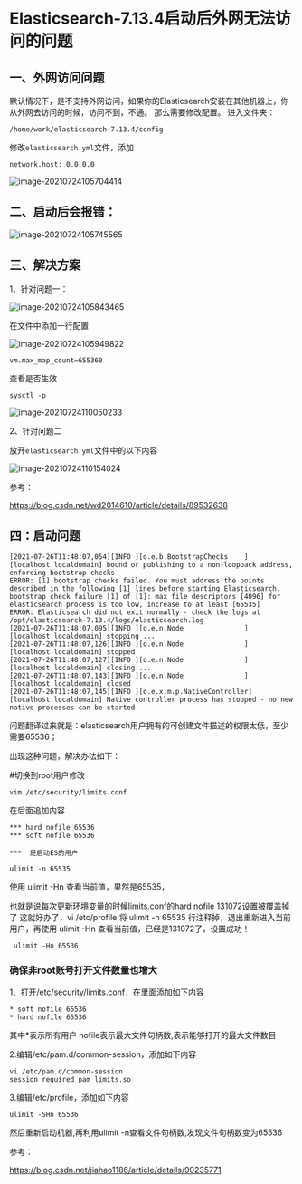 # Elasticsearch-7.13.4启动后外网无法访问的问题

## 一、外网访问问题

默认情况下，是不支持外网访问，如果你的Elasticsearch安装在其他机器上，你从外网去访问的时候，访问不到，不通。
那么需要修改配置。
进入文件夹：

```
/home/work/elasticsearch-7.13.4/config
```

修改`elasticsearch.yml`文件，添加

```
network.host: 0.0.0.0
```

![image-20210724105704414](C:\Users\wzd-pc\AppData\Roaming\Typora\typora-user-images\image-20210724105704414.png)

## 二、启动后会报错：

![image-20210724105745565](C:\Users\wzd-pc\AppData\Roaming\Typora\typora-user-images\image-20210724105745565.png)

## 三、解决方案

1、针对问题一：

![image-20210724105843465](C:\Users\wzd-pc\AppData\Roaming\Typora\typora-user-images\image-20210724105843465.png)

在文件中添加一行配置

![image-20210724105949822](C:\Users\wzd-pc\AppData\Roaming\Typora\typora-user-images\image-20210724105949822.png)

```
vm.max_map_count=655360
```

查看是否生效

```
sysctl -p
```

![image-20210724110050233](C:\Users\wzd-pc\AppData\Roaming\Typora\typora-user-images\image-20210724110050233.png)

2、针对问题二

放开`elasticsearch.yml`文件中的以下内容

![image-20210724110154024](C:\Users\wzd-pc\AppData\Roaming\Typora\typora-user-images\image-20210724110154024.png)



参考：

https://blog.csdn.net/wd2014610/article/details/89532638



## 四：启动问题

```
[2021-07-26T11:48:07,054][INFO ][o.e.b.BootstrapChecks    ] [localhost.localdomain] bound or publishing to a non-loopback address, enforcing bootstrap checks
ERROR: [1] bootstrap checks failed. You must address the points described in the following [1] lines before starting Elasticsearch.
bootstrap check failure [1] of [1]: max file descriptors [4096] for elasticsearch process is too low, increase to at least [65535]
ERROR: Elasticsearch did not exit normally - check the logs at /opt/elasticsearch-7.13.4/logs/elasticsearch.log
[2021-07-26T11:48:07,095][INFO ][o.e.n.Node               ] [localhost.localdomain] stopping ...
[2021-07-26T11:48:07,126][INFO ][o.e.n.Node               ] [localhost.localdomain] stopped
[2021-07-26T11:48:07,127][INFO ][o.e.n.Node               ] [localhost.localdomain] closing ...
[2021-07-26T11:48:07,143][INFO ][o.e.n.Node               ] [localhost.localdomain] closed
[2021-07-26T11:48:07,145][INFO ][o.e.x.m.p.NativeController] [localhost.localdomain] Native controller process has stopped - no new native processes can be started

```

问题翻译过来就是：elasticsearch用户拥有的可创建文件描述的权限太低，至少需要65536；

出现这种问题，解决办法如下：

\#切换到root用户修改

```
vim /etc/security/limits.conf
```

在后面追加内容

```
*** hard nofile 65536
*** soft nofile 65536

***  是启动ES的用户
```

```
ulimit -n 65535
```

使用 ulimit -Hn 查看当前值，果然是65535，

也就是说每次更新环境变量的时候limits.conf的hard nofile 131072设置被覆盖掉了
这就好办了，vi /etc/profile 将 ulimit -n 65535 行注释掉，退出重新进入当前用户，再使用 ulimit -Hn 查看当前值，已经是131072了，设置成功！

```
 ulimit -Hn 65536
```

### 确保非root账号打开文件数量也增大

1、打开/etc/security/limits.conf，在里面添加如下内容

```
* soft nofile 65536
* hard nofile 65536
```

其中*表示所有用户 nofile表示最大文件句柄数,表示能够打开的最大文件数目

2.编辑/etc/pam.d/common-session，添加如下内容

```
vi /etc/pam.d/common-session
session required pam_limits.so
```

3.编辑/etc/profile，添加如下内容

```
ulimit -SHn 65536
```

然后重新启动机器,再利用ulimit -n查看文件句柄数,发现文件句柄数变为65536

参考：

https://blog.csdn.net/jiahao1186/article/details/90235771

